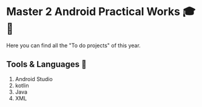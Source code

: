 # Master 2 Android Practical Works 🎓 📱

Here you can find all the "To do projects" of this year.

## Tools & Languages 🔧

1. Android Studio
2. kotlin
4. Java
5. XML 
